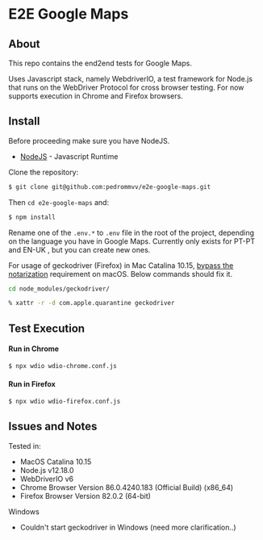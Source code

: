 # E2E Google Maps

## About

This repo contains the end2end tests for Google Maps.

Uses Javascript stack, namely WebdriverIO, a test framework for Node.js that runs on the WebDriver Protocol for cross browser testing.
For now supports execution in Chrome and Firefox browsers.

## Install

Before proceeding make sure you have NodeJS.

- [NodeJS](https://nodejs.org/en/) - Javascript Runtime

Clone the repository:

```bash
$ git clone git@github.com:pedrommvv/e2e-google-maps.git
```

Then `cd e2e-google-maps` and:

```bash
$ npm install
```

Rename one of the `.env.*` to `.env` file in the root of the project, depending on the language you have in Google Maps. Currently only exists for PT-PT and EN-UK , but you can create new ones.

For usage of geckodriver (Firefox) in Mac Catalina 10.15, [bypass the notarization](https://firefox-source-docs.mozilla.org/testing/geckodriver/Notarization.html) requirement on macOS.
Below commands should fix it.

```bash
cd node_modules/geckodriver/
```

```bash
% xattr -r -d com.apple.quarantine geckodriver
```

## Test Execution

#### Run in Chrome

```bash
$ npx wdio wdio-chrome.conf.js
```

#### Run in Firefox

```bash
$ npx wdio wdio-firefox.conf.js
```

## Issues and Notes

Tested in:

- MacOS Catalina 10.15
- Node.js v12.18.0
- WebDriverIO v6
- Chrome Browser Version 86.0.4240.183 (Official Build) (x86_64)
- Firefox Browser Version 82.0.2 (64-bit)

Windows

- Couldn't start geckodriver in Windows (need more clarification..)
